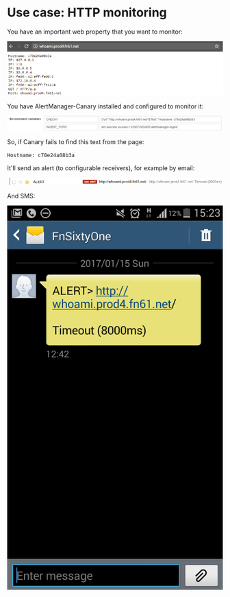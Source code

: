 Use case: HTTP monitoring
=========================

You have an important web property that you want to monitor:

![](usecase_http-monitoring-page-screenshot.png)

You have AlertManager-Canary installed and configured to monitor it:

![](usecase_http-monitoring-canary-checkdefinition.png)

So, if Canary fails to find this text from the page:

```
Hostname: c70e24a08b3a
```

It'll send an alert (to configurable receivers), for example by email:

![](usecase_http-monitoring-email.png)

And SMS:

![](usecase_http-monitoring-sms.png)

